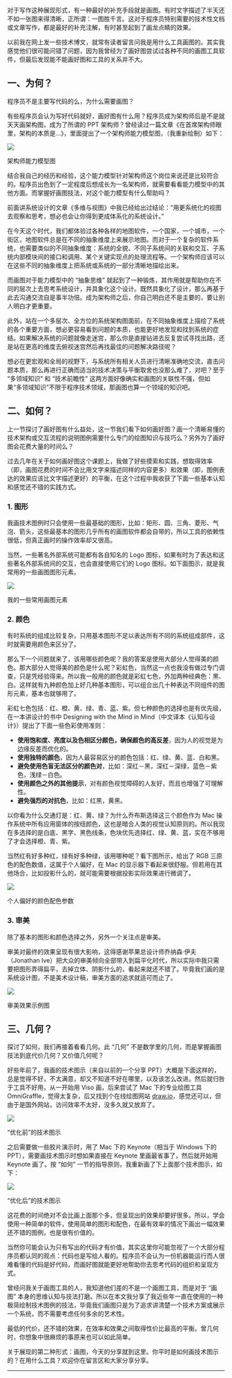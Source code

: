 对于写作这种展现形式，有一种最好的补充手段就是画图。有时文字描述了半天还不如一张图来得清晰，正所谓：一图胜千言。这对于程序员特别需要的技术性文档或文章写作，都是最好的补充注解，有时甚至起到了画龙点睛的效果。

以前我在网上发一些技术博文，就常有读者留言问我是用什么工具画图的。其实我感觉他们很可能问错了问题，因为我曾经为了画好图尝试过各种不同的画图工具软件，但最后发现能不能画好图和工具的关系并不大。

## 一、为何？

程序员不是主要写代码的么，为什么需要画图？

有些程序员会认为写好代码就好，画好图有什么用？程序员成为架构师后是不是就天天画架构图，成为了所谓的 PPT 架构师？曾经读过一篇文章《在首席架构师眼里，架构的本质是…》，里面提出了一个架构师能力模型图，（我重新绘制）如下：

![](https://static001.geekbang.org/resource/image/4c/2d/4cd5ab238644a71832e0baf21cf88a2d.png?wh=856*415)

架构师能力模型图

结合我自己的经历和经验，这个能力模型针对架构师这个岗位来说还是比较符合的。程序员出色到了一定程度后想成长为一名架构师，就需要看看能力模型中的其他方面。而掌握好画图技法，对这个能力模型有什么帮助吗？

前面讲系统设计的文章《多维与视图》中我已经给出过结论：“用更系统化的视图去观察和思考，想必也会让你得到更成体系化的系统设计。”

在今天这个时代，我们都体验过各种各样的地图软件，一个国家，一个城市，一个街区，地图软件总是在不同的抽象维度上来展示地图。而对于一个复杂的软件系统，也需要类似的不同抽象维度：系统的全貌、不同子系统间的关联和交互、子系统内部模块间的接口和调用、某个关键实现点的处理流程等。一个架构师应该可以在这些不同的抽象维度上把系统或系统的一部分清晰地描绘出来。

而画图对于能力模型中的 “抽象思维” 就起到了一种锻炼，其作用就是帮助你在不同的层次上去思考系统设计，并具象化这个设计。既然具象化了设计，那么再基于此去沟通交流自是事半功倍。成为架构师之后，你自己明白还不是主要的，要让别人明白才更重要。

此外，站在一个多层次、全方位的系统架构图面前，在不同抽象维度上描绘了系统的各个重要方面，想必更容易看到问题的本质，也能更好地发现和找到系统的症结。如果解决系统的问题就像走迷宫，那么你是直接钻进去反复尝试寻找出路，还是站在更高的维度去俯视迷宫然后再找最佳的问题解决路径呢？

想必在更宏观和全局的视野下，与系统所有相关人员进行清晰准确地交流，直击问题本质，那么再进行正确而适当的技术决策与平衡取舍也没那么难了，对吧？至于 “多领域知识” 和 “技术前瞻性” 这两方面好像确实和画图的关联性不强，但如果“多领域知识”不限于程序技术领域，那画图也算一个领域的知识吧。

## 二、如何？

上一节探讨了画好图有什么益处，这一节我们看下如何画好图？画一个清晰易懂的技术架构或交互流程的说明图例需要什么专门的绘图知识与技巧么？另外为了画好图会花费大量的时间么？

过去几年在关于如何画好图这个课题上，我做了好些摸索和实践，想取得效率（即，画图花费的时间不会比用文字来描述同样的内容更多）和效果（即，图例表达的效果应该比文字描述更好）的平衡，在这个过程中我收获了下面一些基本认知和感觉还不错的实践方式。

### 1\. 图形

我画技术图例时只会使用一些最基础的图形，比如：矩形、圆、三角、菱形、气泡、箭头，这些最基本的图形几乎所有的画图软件都会自带的，所以工具的依赖性很低，但真正画时的操作效率却又很高。

当然，一些著名外部系统可能都有各自知名的 Logo 图标，如果有时为了表达和这些著名外部系统间的交互，也会直接使用它们的 Logo 图标。如下面图示，就是我常用的一些画图图形元素。

![](https://static001.geekbang.org/resource/image/d1/87/d185ac94f095444616dc702fae72c087.png?wh=564*547)

我的一些常用画图元素

### 2\. 颜色

有时系统的组成比较复杂，只用基本图形不足以表达所有不同的系统组成部件，这时就需要用颜色来区分了。

那么下一个问题就来了，该用哪些颜色呢？我的答案是使用大部分人觉得美的颜色。那大部分人觉得美的颜色是什么呢？彩虹色，当然这一点也我没有做过专门调查，只是凭经验得来。所以我一般用的颜色就是彩虹七色，外加两种经典色：黑、白。这样就有九种颜色加上好几种基本图形，可以组合出几十种表达不同组件的图形元素，基本也就够用了。

彩虹七色包括：红、橙、黄、绿、青、蓝、紫。但七种颜色的选择也是有优先级，在一本讲设计的书中 Designing with the Mind in Mind（中文译本《认知与设计》）提出了下面一些色彩使用准则：

- **使用饱和度、亮度以及色相区分颜色，确保颜色的高反差**，因为人的视觉是为边缘反差而优化的。
- **使用独特的颜色**，因为人最容易区分的颜色包括：红、绿、黄、蓝、白和黑。
- **避免使用色盲无法区分的颜色对**，比如：深红－黑，深红－深绿，蓝色－紫色，浅绿－白色。
- **使用颜色之外的其他提示**，对有颜色视觉障碍的人友好，而且也增强了可理解性。
- **避免强烈的对抗色**，比如：红黑，黄黑。

以你看为什么交通灯是：红、黄、绿？为什么乔布斯选择这三个颜色作为 Mac 操作系统中所有应用窗体的按纽颜色，这也是暗合人类的视觉认知原则的。所以我现在多选择的是白底、黑字、黑色线条，色块优先选择红、绿、黄、蓝，实在不够用了才会选择橙、青、紫。

当然红有好多种红，绿有好多种绿，该用哪种呢？看下图所示，给出了 RGB 三原色的配色数值，这属于个人偏好，在 Mac 的显示器下看起来很舒服。但若用在其他场合，比如投影什么的，就可能需要根据投影实际效果进行微调了。

![](https://static001.geekbang.org/resource/image/f3/c0/f3c5d15b7ad9162e6277a797258c0ac0.png?wh=225*319)

个人偏好的颜色配色参数

### 3\. 审美

除了基本的图形和颜色选择之外，另外一个关注点是审美。

审美对最终的效果呈现有很大影响，这得感谢苹果总设计师乔纳森·伊夫（Jonathan Ive）把大众的审美倾向全部带入到扁平化时代，所以实际中我只需要把图形弄得扁平，去掉立体、阴影什么的，看起来就还不错了。毕竟我们画的是系统设计图，不是美术设计稿，审美方面的追求就适可而止了。

![](https://static001.geekbang.org/resource/image/2d/56/2d227bb1042dfa64dd9d6eef23c1a856.png?wh=669*157)

审美效果示例图

## 三、几何？

探讨了如何，我们再接着看看几何。此 “几何” 不是数学里的几何，而是掌握画图技法到底代价几何？又价值几何呢？

好些年前了，我画的技术图示（来自以前的一个分享 PPT）大概是下面这样的，总是觉得不好，不太满意，却又不知道不好在哪里，以及该怎么改进。然后就归咎于工具不好用，从一开始用 Viso 画，后来尝试了 Mac 下的专业绘图工具 OmniGraffle，觉得太复杂，后又找到个在线绘图网站 [draw.io](http://draw.io)，感觉还可以，但由于是国外网站，访问效率不太好，没多久就又放弃了。

![](https://static001.geekbang.org/resource/image/d0/64/d0b835a8ca5f088241c564cb76db6d64.png?wh=705*714)

“优化前”的技术图示

之后需要做一些胶片演示时，用了 Mac 下的 Keynote（相当于 Windows 下的 PPT），需要画技术图示时想如果直接在 Keynote 里画最省事了，然后就开始用 Keynote 画了。按 “如何” 一节的指导原则，我重新画了下上面那个技术图示，如下：

![](https://static001.geekbang.org/resource/image/c5/65/c527abb098dbc1a6bac04057e4643165.png?wh=1024*768)

“优化后”的技术图示

这花费的时间绝对不会比画上面那个多，但呈现出的效果却要好很多。所以，学会使用一种简单的软件，使用简单的图形和配色，在最有效率的情况下画出一幅效果还不错的图例，也是很有价值的。

当然你可能会认为只有写出的代码才有价值，其实这里你可能忽视了一个大部分程序员都认同的观点：代码也是写给人看的。程序员不会认为一份机器能运行而人很难看懂的代码是好代码，而画好图就能更好地帮助你去思考代码的组织和呈现方式。

曾经问我关于画图工具的人，我知道他们差的不是一个画图工具，而是对于 “画图” 本身的思维认知与技法打磨。所以在本文我分享了我近些年一直在使用的一种极简绘制技术图例的技法，毕竟我们画图只是为了追求讲清楚一个技术方案或展示一个系统，而不需要考虑任何多余的艺术性。

最低的代价，还不错的效果，在效率和效果之间取得性价比最高的平衡。曾几何时，你想象中很麻烦的事原来也可以如此简单。

关于展现的第二种形式：画图，今天的分享就到这里。你平时是如何画技术图示的？在用什么工具？欢迎你在留言区和大家分享分享。

* * *